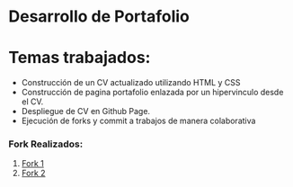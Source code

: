 # Desarrollo de Portafolio

# Temas trabajados:
- Construcción de un CV actualizado utilizando HTML y CSS
- Construcción de  pagina portafolio enlazada por un hipervinculo desde  el CV.
- Despliegue de CV en Github Page.
- Ejecución de forks y commit a trabajos de manera colaborativa

### Fork Realizados:
1. [Fork 1](https://github.com/Cubillos1287/Fork1Daniela.github.io/ "Fork 1")
2. [Fork 2](https://github.com/Cubillos1287/Fork2Daniela.github.io/ "Fork 2")